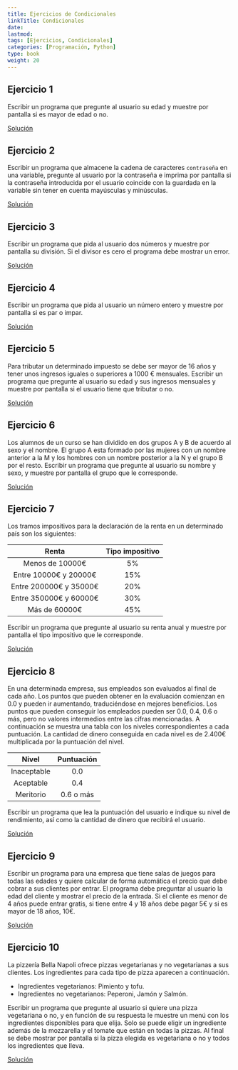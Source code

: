```yaml
---
title: Ejercicios de Condicionales
linkTitle: Condicionales
date: 
lastmod:
tags: [Ejercicios, Condicionales]
categories: [Programación, Python]
type: book
weight: 20
---
```


## Ejercicio 1

Escribir un programa que pregunte al usuario su edad y muestre por pantalla si es mayor de edad o no.

<a href="https://colab.research.google.com/github/asalber/asalber.github.io/blob/master/content/es/docencia/python/ejercicios/soluciones/condicionales/ejercicio1.ipynb" class="btn btn-info">Solución</a>

## Ejercicio 2

Escribir un programa que almacene la cadena de caracteres `contraseña` en una variable, pregunte al usuario por la contraseña e imprima por pantalla si la contraseña introducida por el usuario coincide con la guardada en la variable sin tener en cuenta mayúsculas y minúsculas.

<a href="https://colab.research.google.com/github/asalber/asalber.github.io/blob/master/content/es/docencia/python/ejercicios/soluciones/condicionales/ejercicio2.ipynb" class="btn btn-info">Solución</a>

## Ejercicio 3

Escribir un programa que pida al usuario dos números y muestre por pantalla su división. Si el divisor es cero el programa debe mostrar un error.

<a href="https://colab.research.google.com/github/asalber/asalber.github.io/blob/master/content/es/docencia/python/ejercicios/soluciones/condicionales/ejercicio3.ipynb" class="btn btn-info">Solución</a>

## Ejercicio 4

Escribir un programa que pida al usuario un número entero y muestre por pantalla si es par o impar.

<a href="https://colab.research.google.com/github/asalber/asalber.github.io/blob/master/content/es/docencia/python/ejercicios/soluciones/condicionales/ejercicio3.ipynb" class="btn btn-info">Solución</a>

## Ejercicio 5

Para tributar un determinado impuesto se debe ser mayor de 16 años y tener unos ingresos iguales o superiores a 1000 € mensuales.
Escribir un programa que pregunte al usuario su edad y sus ingresos mensuales y muestre por pantalla si el usuario tiene que tributar o no.

<a href="https://colab.research.google.com/github/asalber/asalber.github.io/blob/master/content/es/docencia/python/ejercicios/soluciones/condicionales/ejercicio5.ipynb" class="btn btn-info">Solución</a>

## Ejercicio 6

Los alumnos de un curso se han dividido en dos grupos A y B de acuerdo al sexo y el nombre. El grupo A esta formado por las mujeres con un nombre anterior a la M y los hombres con un nombre posterior a la N y el grupo B por el resto.
Escribir un programa que pregunte al usuario su nombre y sexo, y muestre por pantalla el grupo que le corresponde.

<a href="https://colab.research.google.com/github/asalber/asalber.github.io/blob/master/content/es/docencia/python/ejercicios/soluciones/condicionales/ejercicio6.ipynb" class="btn btn-info">Solución</a>

## Ejercicio 7

Los tramos impositivos para la declaración de la renta en un determinado país son los siguientes:

|         Renta          | Tipo impositivo |
| :--------------------: | :-------------: |
|    Menos de 10000€     |       5%        |
| Entre 10000€ y 20000€  |       15%       |
| Entre 200000€ y 35000€ |       20%       |
| Entre 350000€ y 60000€ |       30%       |
|     Más de 60000€      |       45%       |

Escribir un programa que pregunte al usuario su renta anual y muestre por pantalla el tipo impositivo que le corresponde.

<a href="https://colab.research.google.com/github/asalber/asalber.github.io/blob/master/content/es/docencia/python/ejercicios/soluciones/condicionales/ejercicio7.ipynb" class="btn btn-info">Solución</a>

## Ejercicio 8

En una determinada empresa, sus empleados son evaluados al final de cada año. Los puntos que pueden obtener en la evaluación comienzan en 0.0 y pueden ir aumentando, traduciéndose en mejores beneficios.
Los puntos que pueden conseguir los empleados pueden ser 0.0, 0.4, 0.6 o más, pero no valores intermedios entre las cifras mencionadas.
A continuación se muestra una tabla con los niveles correspondientes a cada puntuación.
La cantidad de dinero conseguida en cada nivel es de 2.400€ multiplicada por la puntuación del nivel.

|    Nivel    | Puntuación |
| :---------: | :--------: |
| Inaceptable |    0.0     |
|  Aceptable  |    0.4     |
|  Meritorio  | 0.6 o más  |

Escribir un programa que lea la puntuación del usuario e indique su nivel de rendimiento, así como la cantidad de dinero que recibirá el usuario.

<a href="https://colab.research.google.com/github/asalber/asalber.github.io/blob/master/content/es/docencia/python/ejercicios/soluciones/condicionales/ejercicio8.ipynb" class="btn btn-info">Solución</a>

## Ejercicio 9

Escribir un programa para una empresa que tiene salas de juegos para todas las edades y quiere calcular de forma automática el precio que debe cobrar a sus clientes por entrar.
El programa debe preguntar al usuario la edad del cliente y mostrar el precio de la entrada.
Si el cliente es menor de 4 años puede entrar gratis, si tiene entre 4 y 18 años debe pagar 5€ y si es mayor de 18 años, 10€.

<a href="https://colab.research.google.com/github/asalber/asalber.github.io/blob/master/content/es/docencia/python/ejercicios/soluciones/condicionales/ejercicio9.ipynb" class="btn btn-info">Solución</a>

## Ejercicio 10

La pizzería Bella Napoli ofrece pizzas vegetarianas y no vegetarianas a sus clientes.
Los ingredientes para cada tipo de pizza aparecen a continuación.

- Ingredientes vegetarianos: Pimiento y tofu.
- Ingredientes no vegetarianos: Peperoni, Jamón y Salmón.

Escribir un programa que pregunte al usuario si quiere una pizza vegetariana o no, y en función de su respuesta le muestre un menú con los ingredientes disponibles para que elija.
Solo se puede eligir un ingrediente además de la mozzarella y el tomate que están en todas la pizzas.
Al final se debe mostrar por pantalla si la pizza elegida es vegetariana o no y todos los ingredientes que lleva.

<a href="https://colab.research.google.com/github/asalber/asalber.github.io/blob/master/content/es/docencia/python/ejercicios/soluciones/condicionales/ejercicio10.ipynb" class="btn btn-info">Solución</a>